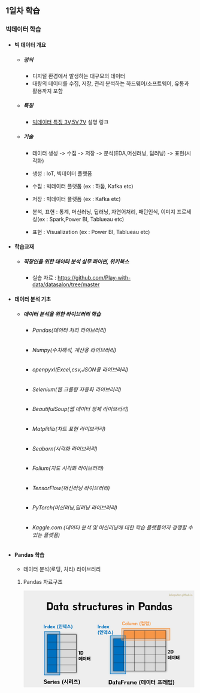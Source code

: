 ## 1일차 학습

### 빅데이터 학습
- #### 빅 데이터 개요
    - ##### 정의
        * 디지털 환경에서 발생하는 대규모의 데이터
        * 대량의 데이터를 수집, 저장, 관리 분석하는 하드웨어/소프트웨어, 유통과 활용까지 포함

    - ##### 특징
        * [빅데이터 특징 3V,5V,7V](https://velog.io/@garam/DE-%EB%B9%85%EB%8D%B0%EC%9D%B4%ED%84%B0%EC%9D%98-%ED%8A%B9%EC%A7%953V-5V-7V) 설명 링크

    - ##### 기술
        * 데이터 생성 -> 수집 -> 저장 -> 분석(EDA,머신러닝, 딥러닝) -> 표현(시각화)

        * 생성 : IoT, 빅데이터 플랫폼
        * 수집 : 빅데이터 플랫폼 (ex : 하둡, Kafka etc)
        * 저장 : 빅데이터 플랫폼 (ex : Kafka etc)
        * 분석, 표현 : 통계, 머신러닝, 딥러닝, 자연어처리, 패턴인식, 이미지 프로세싱(ex : Spark,Power BI, Tablueau etc)
        * 표현 : Visualization (ex : Power BI, Tablueau etc)

- #### 학습교재
    - ##### 직장인을 위한 데이터 분석 실무 파이썬, 위키북스
        * 실습 자료 : https://github.com/Play-with-data/datasalon/tree/master

- #### 데이터 분석 기초
    - ##### 데이터 분석을 위한 라이브러리 학습

        - ###### Pandas(데이터 처리 라이브러리)
        - ###### Numpy(수치해석, 계산용 라이브러리)
        - ###### openpyxl(Excel,csv,JSON용 라이브러리)
        - ###### Selenium(웹 크롤링 자동화 라이브러리)
        - ###### BeautifulSoup(웹 데이터 정제 라이브러리)
        - ###### Matplitlib(차트 표현 라이브러리)
        - ###### Seaborn(시각화 라이브러리)
        - ###### Folium(지도 시각화 라이브러리)
        - ###### TensorFlow(머신러닝 라이브러리)
        - ###### PyTorch(머신러닝,딥러닝 라이브러리)
        - ###### Kaggle.com (데이터 분석 및 머신러닝에 대한 학습 플랫폼이자 경쟁할 수 있는 플랫폼)

- #### Pandas 학습
    - 데이터 분석(로딩, 처리) 라이브러리

    1. Pandas 자료구조


        ![자료구조](https://github.com/KangJeongTaek/bigdata-analysis-2024/blob/main/images/ba001.png)